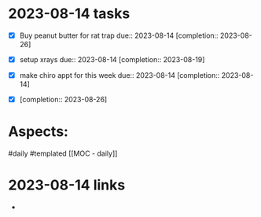 
# 2023-08-14 tasks

- [x] Buy peanut butter for rat trap due:: 2023-08-14  [completion:: 2023-08-26]
- [x] setup xrays due:: 2023-08-14  [completion:: 2023-08-19]
- [x] make chiro appt for this week due:: 2023-08-14  [completion:: 2023-08-14]
- [x]   [completion:: 2023-08-26]






# Aspects:
#daily #templated
[[MOC - daily]]

# 2023-08-14 links
- 


